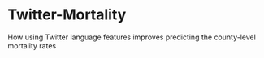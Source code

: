 # Twitter-Mortality
How using Twitter language features improves predicting the county-level mortality rates

